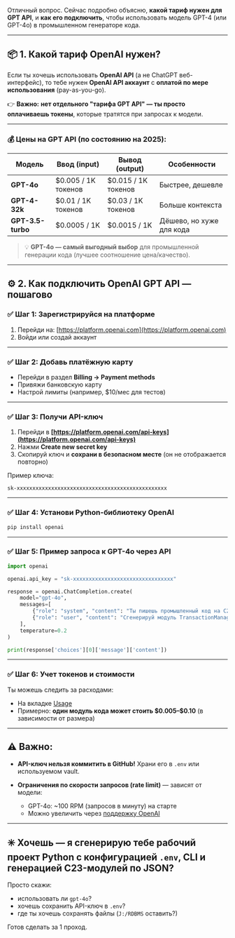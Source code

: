 Отличный вопрос. Сейчас подробно объясню, **какой тариф нужен для GPT API**, и **как его подключить**, чтобы использовать модель GPT-4 (или GPT-4o) в промышленном генераторе кода.

---

## 📦 1. Какой тариф OpenAI нужен?

Если ты хочешь использовать **OpenAI API** (а не ChatGPT веб-интерфейс), то тебе нужен **OpenAI API аккаунт** с **оплатой по мере использования** (pay-as-you-go).

👉 **Важно:** **нет отдельного "тарифа GPT API" — ты просто оплачиваешь токены**, которые тратятся при запросах к модели.

---

### 💰 Цены на GPT API (по состоянию на 2025):

| Модель            | Ввод (input)         | Вывод (output)       | Особенности              |
| ----------------- | -------------------- | -------------------- | ------------------------ |
| **GPT-4o**        | \$0.005 / 1K токенов | \$0.015 / 1K токенов | Быстрее, дешевле         |
| **GPT-4-32k**     | \$0.01 / 1K токенов  | \$0.03 / 1K токенов  | Больше контекста         |
| **GPT-3.5-turbo** | \$0.0005 / 1K        | \$0.0015 / 1K        | Дёшево, но хуже для кода |

> 💡 **GPT-4o — самый выгодный выбор** для промышленной генерации кода (лучшее соотношение цена/качество).

---

## ⚙️ 2. Как подключить OpenAI GPT API — пошагово

### ✅ Шаг 1: Зарегистрируйся на платформе

1. Перейди на: [https://platform.openai.com](https://platform.openai.com)
2. Войди или создай аккаунт

---

### ✅ Шаг 2: Добавь платёжную карту

* Перейди в раздел **Billing → Payment methods**
* Привяжи банковскую карту
* Настрой лимиты (например, \$10/мес для тестов)

---

### ✅ Шаг 3: Получи API-ключ

1. Перейди в **[https://platform.openai.com/api-keys](https://platform.openai.com/api-keys)**
2. Нажми **Create new secret key**
3. Скопируй ключ и **сохрани в безопасном месте** (он не отображается повторно)

Пример ключа:

```
sk-xxxxxxxxxxxxxxxxxxxxxxxxxxxxxxxxxxxxxxxxxxxxxxxx
```

---

### ✅ Шаг 4: Установи Python-библиотеку OpenAI

```bash
pip install openai
```

---

### ✅ Шаг 5: Пример запроса к GPT-4o через API

```python
import openai

openai.api_key = "sk-xxxxxxxxxxxxxxxxxxxxxxxxxxxxxxxx"

response = openai.ChatCompletion.create(
    model="gpt-4o",
    messages=[
        {"role": "system", "content": "Ты пишешь промышленный код на C23"},
        {"role": "user", "content": "Сгенерируй модуль TransactionManager с поддержкой MVCC на C23"}
    ],
    temperature=0.2
)

print(response['choices'][0]['message']['content'])
```

---

### ✅ Шаг 6: Учет токенов и стоимости

Ты можешь следить за расходами:

* На вкладке [Usage](https://platform.openai.com/account/usage)
* Примерно: **один модуль кода может стоить \$0.005–\$0.10** (в зависимости от размера)

---

## ⚠️ Важно:

* **API-ключ нельзя коммитить в GitHub!** Храни его в `.env` или используемом vault.
* **Ограничения по скорости запросов (rate limit)** — зависят от модели:

  * GPT-4o: \~100 RPM (запросов в минуту) на старте
  * Можно увеличить через [поддержку OpenAI](https://help.openai.com)

---

## ✳️ Хочешь — я сгенерирую тебе рабочий проект Python с конфигурацией `.env`, CLI и генерацией C23-модулей по JSON?

Просто скажи:

* использовать ли `gpt-4o`?
* хочешь сохранить API-ключ в `.env`?
* где ты хочешь сохранять файлы (`J:/RDBMS` оставить?)

Готов сделать за 1 проход.
